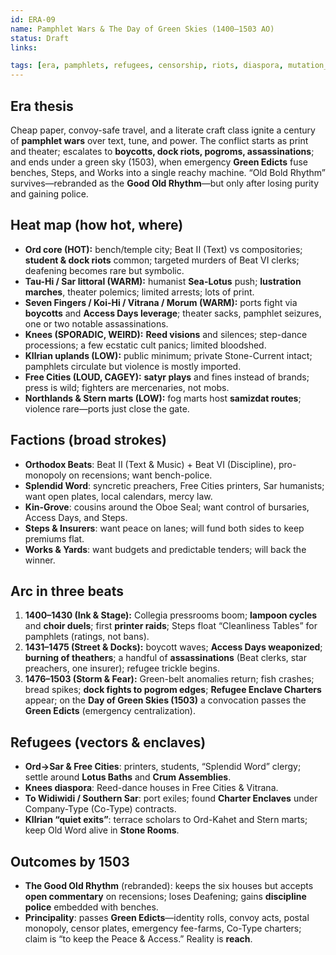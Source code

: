 ```yaml
---
id: ERA-09
name: Pamphlet Wars & The Day of Green Skies (1400–1503 AO)
status: Draft
links:

tags: [era, pamphlets, refugees, censorship, riots, diaspora, mutation_day, centralization]
---
```


## Era thesis
Cheap paper, convoy-safe travel, and a literate craft class ignite a century of **pamphlet wars** over text, tune, and power. The conflict starts as print and theater; escalates to **boycotts, dock riots, pogroms, assassinations**; and ends under a green sky (1503), when emergency **Green Edicts** fuse benches, Steps, and Works into a single reachy machine. “Old Bold Rhythm” survives—rebranded as the **Good Old Rhythm**—but only after losing purity and gaining police.

## Heat map (how hot, where)
- **Ord core (HOT):** bench/temple city; Beat II (Text) vs compositories; **student & dock riots** common; targeted murders of Beat VI clerks; deafening becomes rare but symbolic.
- **Tau-Hi / Sar littoral (WARM):** humanist **Sea-Lotus** push; **lustration marches**, theater polemics; limited arrests; lots of print.
- **Seven Fingers / Koi-Hi / Vitrana / Morum (WARM):** ports fight via **boycotts** and **Access Days leverage**; theater sacks, pamphlet seizures, one or two notable assassinations.
- **Knees (SPORADIC, WEIRD):** **Reed visions** and silences; step-dance processions; a few ecstatic cult panics; limited bloodshed.
- **Kllrian uplands (LOW):** public minimum; private Stone-Current intact; pamphlets circulate but violence is mostly imported.
- **Free Cities (LOUD, CAGEY):** **satyr plays** and fines instead of brands; press is wild; fighters are mercenaries, not mobs.
- **Northlands & Stern marts (LOW):** fog marts host **samizdat routes**; violence rare—ports just close the gate.

## Factions (broad strokes)
- **Orthodox Beats**: Beat II (Text & Music) + Beat VI (Discipline), pro-monopoly on recensions; want bench-police.
- **Splendid Word**: syncretic preachers, Free Cities printers, Sar humanists; want open plates, local calendars, mercy law.
- **Kin-Grove**: cousins around the Oboe Seal; want control of bursaries, Access Days, and Steps.
- **Steps & Insurers**: want peace on lanes; will fund both sides to keep premiums flat.
- **Works & Yards**: want budgets and predictable tenders; will back the winner.

## Arc in three beats
1. **1400–1430 (Ink & Stage):** Collegia pressrooms boom; **lampoon cycles** and **choir duels**; first **printer raids**; Steps float “Cleanliness Tables” for pamphlets (ratings, not bans).
2. **1431–1475 (Street & Docks):** boycott waves; **Access Days weaponized**; **burning of theathers**; a handful of **assassinations** (Beat clerks, star preachers, one insurer); refugee trickle begins.
3. **1476–1503 (Storm & Fear):** Green-belt anomalies return; fish crashes; bread spikes; **dock fights to pogrom edges**; **Refugee Enclave Charters** appear; on the **Day of Green Skies (1503)** a convocation passes the **Green Edicts** (emergency centralization).

## Refugees (vectors & enclaves)
- **Ord→Sar & Free Cities**: printers, students, “Splendid Word” clergy; settle around **Lotus Baths** and **Crum Assemblies**.
- **Knees diaspora**: Reed-dance houses in Free Cities & Vitrana.
- **To Widiwidi / Southern Sar**: port exiles; found **Charter Enclaves** under Company-Type (Co-Type) contracts.
- **Kllrian “quiet exits”**: terrace scholars to Ord-Kahet and Stern marts; keep Old Word alive in **Stone Rooms**.

## Outcomes by 1503
- **The Good Old Rhythm** (rebranded): keeps the six houses but accepts **open commentary** on recensions; loses Deafening; gains **discipline police** embedded with benches.
- **Principality**: passes **Green Edicts**—identity rolls, convoy acts, postal monopoly, censor plates, emergency fee-farms, Co-Type charters; claim is “to keep the Peace & Access.” Reality is **reach**.
